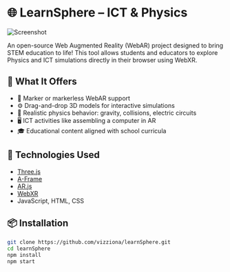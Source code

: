# 🌐 LearnSphere – ICT & Physics

![Screenshot](screenshot.png)

An open-source Web Augmented Reality (WebAR) project designed to bring STEM education to life! This tool allows students and educators to explore Physics and ICT simulations directly in their browser using WebXR.

## 🔬 What It Offers
- 📱 Marker or markerless WebAR support
- ⚙️ Drag-and-drop 3D models for interactive simulations
- 🧲 Realistic physics behavior: gravity, collisions, electric circuits
- 🖥️ ICT activities like assembling a computer in AR
- 🎓 Educational content aligned with school curricula

## 🌟 Technologies Used
- [Three.js](https://threejs.org/)
- [A-Frame](https://aframe.io/)
- [AR.js](https://github.com/AR-js-org/AR.js)
- [WebXR](https://immersive-web.github.io/webxr/)
- JavaScript, HTML, CSS

## 📦 Installation

```bash
git clone https://github.com/vizziona/learnSphere.git
cd learnSphere
npm install
npm start
